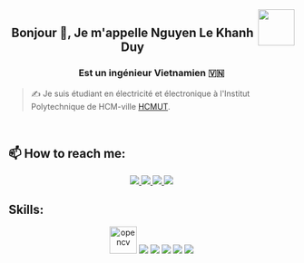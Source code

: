 <!-- <img align="left" width="400" src="https://github.githubassets.com/images/modules/profile/profile-first-repo.svg" /> -->
<img align="right" width="64" src="https://github.com/TienNHM.png" />
<!-- <img align="right" width="64" src="https://img.icons8.com/color/48/vietnam-circular.png" /> -->

<h2 align="center">Bonjour 👋, Je m'appelle Nguyen Le Khanh Duy</h2>
<p align="center">
  <h3 align="center">Est un ingénieur Vietnamien 🇻🇳 </h3>
</p>

> ✍ Je suis étudiant en électricité et électronique à l'Institut Polytechnique de HCM-ville [HCMUT](https://hcmut.edu.vn/).

<br />

## 📫 How to reach me:

<p align="center">
  <a href="https://www.linkedin.com/in/nglkduy/" target="_blank">
    <img src="https://img.icons8.com/fluent/48/000000/linkedin.png"/>
  </a>
  <a href="https://www.facebook.com/khanhduywithlove?locale=vi_VN" alt="Facebook">
    <img src="https://img.icons8.com/fluent/48/000000/facebook-new.png" target="_blank" />
  </a> 
  <a href="https://github.com/st4rb0ic0d0n" alt="Github">
    <img src="https://img.icons8.com/fluent/48/000000/github.png"/>
  </a>
  <a href="mailto:nguyenlekhanhduy46@gmail.com" alt="Email">
    <img src="https://img.icons8.com/fluent/48/000000/mailing.png"/>
  </a>
</p>

## Skills:
<p align="center">
  <img src="https://www.vectorlogo.zone/logos/opencv/opencv-icon.svg" alt="opencv" width="48" height="48"/> 
  
  <img src="https://img.icons8.com/fluent/48/000000/matlab.png"/>
  <img src="https://img.icons8.com/color/48/000000/git.png"/>
  <img src="https://img.icons8.com/color/48/000000/github-2.png"/>
  <img src="https://img.icons8.com/color/48/000000/visual-studio-code-2019.png"/>
  <img src="https://img.icons8.com/color/48/null/visual-studio--v2.png"/>
</p>
